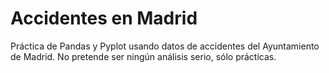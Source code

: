 # Accidentes en Madrid
Práctica de Pandas y Pyplot usando datos de accidentes del Ayuntamiento de Madrid. No pretende ser ningún análisis serio, sólo prácticas.
